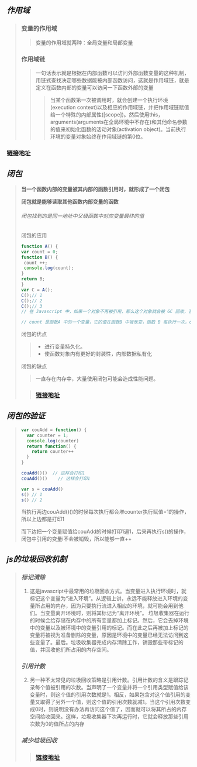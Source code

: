 ## *作用域*

> ### 变量的作用域
>
> > 变量的作用域就两种：全局变量和局部变量
>
> ### 作用域链
>
> > 一句话表示就是根据在内部函数可以访问外部函数变量的这种机制，用链式查找决定哪些数据能被内部函数访问，这就是作用域链，就是定义在函数内部的变量可以访问一下函数外部的变量
> >
> > > 当某个函数第一次被调用时，就会创建一个执行环境(execution context)以及相应的作用域链，并把作用域链赋值给一个特殊的内部属性([scope])。然后使用this，arguments(arguments在全局环境中不存在)和其他命名参数的值来初始化函数的活动对象(activation object)。当前执行环境的变量对象始终在作用域链的第0位。

###  [链接地址](https://segmentfault.com/a/1190000015782315)

## *闭包*

> **当一个函数内部的变量被其内部的函数引用时，就形成了一个闭包**
>
> **闭包就是能够读取其他函数内部变量的函数**
>
> ###### 闭包找到的是同一地址中父级函数中对应变量最终的值
>
> 闭包的应用
>
> ```js
> function A() {
> var count = 0;
> function B() {
>  count ++;
>  console.log(count);
> }
> return B;
> }
> var C = A();
> C();// 1
> C();// 2
> C();// 3
> // 在 Javascript 中，如果一个对象不再被引用，那么这个对象就会被 GC 回收，否则这个对象一直会保存在内存中 也就是说，A 不会被 GC 回收，会一直保存在内存中。为了证明我们的推理，上面的例子稍作改进：
> 
> // count 是函数A 中的一个变量，它的值在函数B 中被改变，函数 B 每执行一次，count 的值就在原来的基础上累加 1 。因此，函数A中的 count 变量会一直保存在内存中。
> ```
>
> 闭包的优点
>
> > + 进行变量持久化。
> > + 使函数对象内有更好的封装性，内部数据私有化 
>
> 闭包的缺点
>
> > 一直存在内存中，大量使用闭包可能会造成性能问题。  
>
> > ### [链接地址]([https://cnblogs.com/onepixel/p/5062456.html](https://www.cnblogs.com/onepixel/p/5062456.html))

## *闭包的验证*

> ```js
> var couAdd = function() {
>   var counter = 1;
>   console.log(counter)
>   return function() {
>     return counter++
>   }
> }
> 
> couAdd()()  // 这样会打印1
> couAdd()()	// 这样会打印1
> 
> var s = couAdd()
> s() // 1
> s() // 2
> ```
>
> 当执行两边couAdd()()的时候每次执行都会堆counter执行赋值=1的操作，所以上边都是打印1
>
> 而下边把一个变量赋值给couAdd的时候打印1遍1，后来再执行s()的操作，闭包中引用的变量i不会被销毁，所以能够一直++

##  *js的垃圾回收机制*

> ### *标记清除*
>
> 1. 这是javascript中最常用的垃圾回收方式。当变量进入执行环境时，就标记这个变量为“进入环境”。从逻辑上讲，永远不能释放进入环境的变量所占用的内存，因为只要执行流进入相应的环境，就可能会用到他们。当变量离开环境时，则将其标记为“离开环境”。
>    垃圾收集器在运行的时候会给存储在内存中的所有变量都加上标记。然后，它会去掉环境中的变量以及被环境中的变量引用的标记。而在此之后再被加上标记的变量将被视为准备删除的变量，原因是环境中的变量已经无法访问到这些变量了。最后。垃圾收集器完成内存清除工作，销毁那些带标记的值，并回收他们所占用的内存空间。
>
> ### *引用计数*
>
> 2. 另一种不太常见的垃圾回收策略是引用计数。引用计数的含义是跟踪记录每个值被引用的次数。当声明了一个变量并将一个引用类型赋值给该变量时，则这个值的引用次数就是1。相反，如果包含对这个值引用的变量又取得了另外一个值，则这个值的引用次数就减1。当这个引用次数变成0时，则说明没有办法再访问这个值了，因而就可以将其所占的内存空间给收回来。这样，垃圾收集器下次再运行时，它就会释放那些引用次数为0的值所占的内存
>
> ### *减少垃圾回收*
>
> > ### [链接地址](https://www.cnblogs.com/zhwl/p/4664604.html)